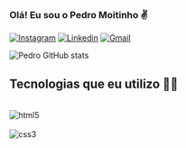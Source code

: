 ### Olá! Eu sou o Pedro Moitinho ✌️

[![Instagram](https://img.shields.io/badge/Instagram-E4405F?style=for-the-badge&logo=instagram&logoColor=white)](https://www.instagram.com/pedro.mmoitinho/)
[![Linkedin](https://img.shields.io/badge/LinkedIn-0077B5?style=for-the-badge&logo=linkedin&logoColor=white)](https://www.linkedin.com/in/pedro-moitinho/)
[![Gmail](https://img.shields.io/badge/Gmail-D14836?style=for-the-badge&logo=gmail&logoColor=white)](mailto:pedro.mmoitinho45@gmail.com)

![Pedro GitHub stats](https://github-readme-stats.vercel.app/api?username=PedroHM45&show_icons=true&theme=tokyonight)

## Tecnologias que eu utilizo 👨‍💻

<div style="display: inline_block"><br/>
    <img alt=html5 src="https://cdn.jsdelivr.net/gh/devicons/devicon/icons/html5/html5-original.svg" />
</div>
<div style="display: inline_block"><br/>
    <img alt=css3 src="https://cdn.jsdelivr.net/gh/devicons/devicon/icons/css3/css3-original.svg" />
</div>
